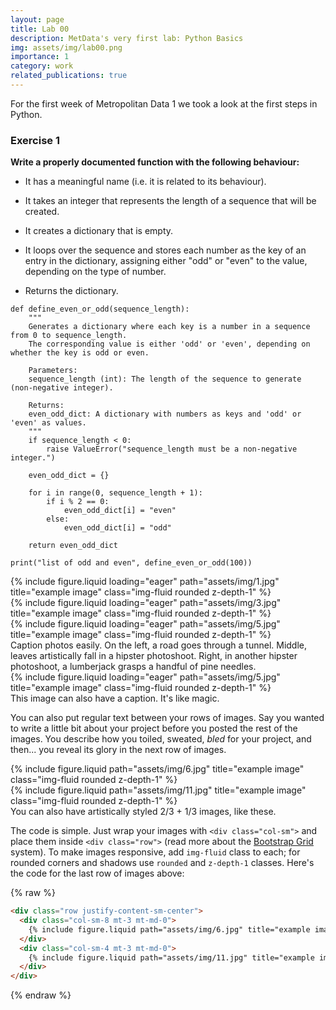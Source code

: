 ```yaml
---
layout: page
title: Lab 00
description: MetData's very first lab: Python Basics
img: assets/img/lab00.png
importance: 1
category: work
related_publications: true
---
```


For the first week of Metropolitan Data 1 we took a look at the first steps in Python.

### Exercise 1
**Write a properly documented function with the following behaviour:**

- It has a meaningful name (i.e. it is related to its behaviour).
- It takes an integer that represents the length of a sequence that will be created.
- It creates a dictionary that is empty.
- It loops over the sequence and stores each number as the key of an entry in the dictionary, assigning either "odd" or "even" to the value, depending on the type of number.

- Returns the dictionary.

```
def define_even_or_odd(sequence_length):
    """
    Generates a dictionary where each key is a number in a sequence from 0 to sequence_length.
    The corresponding value is either 'odd' or 'even', depending on whether the key is odd or even.

    Parameters:
    sequence_length (int): The length of the sequence to generate (non-negative integer).

    Returns:
    even_odd_dict: A dictionary with numbers as keys and 'odd' or 'even' as values.
    """
    if sequence_length < 0:
        raise ValueError("sequence_length must be a non-negative integer.")
    
    even_odd_dict = {} 

    for i in range(0, sequence_length + 1):
        if i % 2 == 0:
            even_odd_dict[i] = "even"
        else:
            even_odd_dict[i] = "odd"

    return even_odd_dict

print("list of odd and even", define_even_or_odd(100))
  ```

<div class="row">
    <div class="col-sm mt-3 mt-md-0">
        {% include figure.liquid loading="eager" path="assets/img/1.jpg" title="example image" class="img-fluid rounded z-depth-1" %}
    </div>
    <div class="col-sm mt-3 mt-md-0">
        {% include figure.liquid loading="eager" path="assets/img/3.jpg" title="example image" class="img-fluid rounded z-depth-1" %}
    </div>
    <div class="col-sm mt-3 mt-md-0">
        {% include figure.liquid loading="eager" path="assets/img/5.jpg" title="example image" class="img-fluid rounded z-depth-1" %}
    </div>
</div>
<div class="caption">
    Caption photos easily. On the left, a road goes through a tunnel. Middle, leaves artistically fall in a hipster photoshoot. Right, in another hipster photoshoot, a lumberjack grasps a handful of pine needles.
</div>
<div class="row">
    <div class="col-sm mt-3 mt-md-0">
        {% include figure.liquid loading="eager" path="assets/img/5.jpg" title="example image" class="img-fluid rounded z-depth-1" %}
    </div>
</div>
<div class="caption">
    This image can also have a caption. It's like magic.
</div>

You can also put regular text between your rows of images.
Say you wanted to write a little bit about your project before you posted the rest of the images.
You describe how you toiled, sweated, _bled_ for your project, and then... you reveal its glory in the next row of images.

<div class="row justify-content-sm-center">
    <div class="col-sm-8 mt-3 mt-md-0">
        {% include figure.liquid path="assets/img/6.jpg" title="example image" class="img-fluid rounded z-depth-1" %}
    </div>
    <div class="col-sm-4 mt-3 mt-md-0">
        {% include figure.liquid path="assets/img/11.jpg" title="example image" class="img-fluid rounded z-depth-1" %}
    </div>
</div>
<div class="caption">
    You can also have artistically styled 2/3 + 1/3 images, like these.
</div>

The code is simple.
Just wrap your images with `<div class="col-sm">` and place them inside `<div class="row">` (read more about the <a href="https://getbootstrap.com/docs/4.4/layout/grid/">Bootstrap Grid</a> system).
To make images responsive, add `img-fluid` class to each; for rounded corners and shadows use `rounded` and `z-depth-1` classes.
Here's the code for the last row of images above:

{% raw %}

```html
<div class="row justify-content-sm-center">
  <div class="col-sm-8 mt-3 mt-md-0">
    {% include figure.liquid path="assets/img/6.jpg" title="example image" class="img-fluid rounded z-depth-1" %}
  </div>
  <div class="col-sm-4 mt-3 mt-md-0">
    {% include figure.liquid path="assets/img/11.jpg" title="example image" class="img-fluid rounded z-depth-1" %}
  </div>
</div>
```

{% endraw %}
